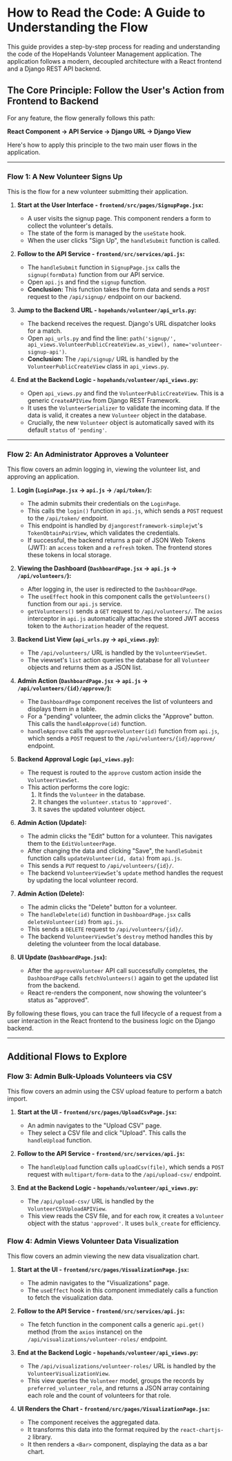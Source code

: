 # How to Read the Code: A Guide to Understanding the Flow

This guide provides a step-by-step process for reading and understanding the code of the HopeHands Volunteer Management application. The application follows a modern, decoupled architecture with a React frontend and a Django REST API backend.

## The Core Principle: Follow the User's Action from Frontend to Backend

For any feature, the flow generally follows this path:

**React Component -> API Service -> Django URL -> Django View**

Here's how to apply this principle to the two main user flows in the application.

---

### Flow 1: A New Volunteer Signs Up

This is the flow for a new volunteer submitting their application.

1.  **Start at the User Interface - `frontend/src/pages/SignupPage.jsx`:**
    *   A user visits the signup page. This component renders a form to collect the volunteer's details.
    *   The state of the form is managed by the `useState` hook.
    *   When the user clicks "Sign Up", the `handleSubmit` function is called.

2.  **Follow to the API Service - `frontend/src/services/api.js`:**
    *   The `handleSubmit` function in `SignupPage.jsx` calls the `signup(formData)` function from our API service.
    *   Open `api.js` and find the `signup` function.
    *   **Conclusion:** This function takes the form data and sends a `POST` request to the `/api/signup/` endpoint on our backend.

3.  **Jump to the Backend URL - `hopehands/volunteer/api_urls.py`:**
    *   The backend receives the request. Django's URL dispatcher looks for a match.
    *   Open `api_urls.py` and find the line: `path('signup/', api_views.VolunteerPublicCreateView.as_view(), name='volunteer-signup-api')`.
    *   **Conclusion:** The `/api/signup/` URL is handled by the `VolunteerPublicCreateView` class in `api_views.py`.

4.  **End at the Backend Logic - `hopehands/volunteer/api_views.py`:**
    *   Open `api_views.py` and find the `VolunteerPublicCreateView`. This is a generic `CreateAPIView` from Django REST Framework.
    *   It uses the `VolunteerSerializer` to validate the incoming data. If the data is valid, it creates a new `Volunteer` object in the database.
    *   Crucially, the new `Volunteer` object is automatically saved with its default `status` of `'pending'`.

---

### Flow 2: An Administrator Approves a Volunteer

This flow covers an admin logging in, viewing the volunteer list, and approving an application.

1.  **Login (`LoginPage.jsx` -> `api.js` -> `/api/token/`):**
    *   The admin submits their credentials on the `LoginPage`.
    *   This calls the `login()` function in `api.js`, which sends a `POST` request to the `/api/token/` endpoint.
    *   This endpoint is handled by `djangorestframework-simplejwt`'s `TokenObtainPairView`, which validates the credentials.
    *   If successful, the backend returns a pair of JSON Web Tokens (JWT): an `access` token and a `refresh` token. The frontend stores these tokens in local storage.

2.  **Viewing the Dashboard (`DashboardPage.jsx` -> `api.js` -> `/api/volunteers/`):**
    *   After logging in, the user is redirected to the `DashboardPage`.
    *   The `useEffect` hook in this component calls the `getVolunteers()` function from our `api.js` service.
    *   `getVolunteers()` sends a `GET` request to `/api/volunteers/`. The `axios` interceptor in `api.js` automatically attaches the stored JWT access token to the `Authorization` header of the request.

3.  **Backend List View (`api_urls.py` -> `api_views.py`):**
    *   The `/api/volunteers/` URL is handled by the `VolunteerViewSet`.
    *   The viewset's `list` action queries the database for all `Volunteer` objects and returns them as a JSON list.

4.  **Admin Action (`DashboardPage.jsx` -> `api.js` -> `/api/volunteers/{id}/approve/`):**
    *   The `DashboardPage` component receives the list of volunteers and displays them in a table.
    *   For a "pending" volunteer, the admin clicks the "Approve" button. This calls the `handleApprove(id)` function.
    *   `handleApprove` calls the `approveVolunteer(id)` function from `api.js`, which sends a `POST` request to the `/api/volunteers/{id}/approve/` endpoint.

5.  **Backend Approval Logic (`api_views.py`):**
    *   The request is routed to the `approve` custom action inside the `VolunteerViewSet`.
    *   This action performs the core logic:
        1.  It finds the `Volunteer` in the database.
        2.  It changes the `volunteer.status` to `'approved'`.
        3.  It saves the updated volunteer object.

6.  **Admin Action (Update):**
    *   The admin clicks the "Edit" button for a volunteer. This navigates them to the `EditVolunteerPage`.
    *   After changing the data and clicking "Save", the `handleSubmit` function calls `updateVolunteer(id, data)` from `api.js`.
    *   This sends a `PUT` request to `/api/volunteers/{id}/`.
    *   The backend `VolunteerViewSet`'s `update` method handles the request by updating the local volunteer record.

7.  **Admin Action (Delete):**
    *   The admin clicks the "Delete" button for a volunteer.
    *   The `handleDelete(id)` function in `DashboardPage.jsx` calls `deleteVolunteer(id)` from `api.js`.
    *   This sends a `DELETE` request to `/api/volunteers/{id}/`.
    *   The backend `VolunteerViewSet`'s `destroy` method handles this by deleting the volunteer from the local database.

8.  **UI Update (`DashboardPage.jsx`):**
    *   After the `approveVolunteer` API call successfully completes, the `DashboardPage` calls `fetchVolunteers()` again to get the updated list from the backend.
    *   React re-renders the component, now showing the volunteer's status as "approved".

By following these flows, you can trace the full lifecycle of a request from a user interaction in the React frontend to the business logic on the Django backend.

---

## Additional Flows to Explore

### Flow 3: Admin Bulk-Uploads Volunteers via CSV

This flow covers an admin using the CSV upload feature to perform a batch import.

1.  **Start at the UI - `frontend/src/pages/UploadCsvPage.jsx`:**
    *   An admin navigates to the "Upload CSV" page.
    *   They select a CSV file and click "Upload". This calls the `handleUpload` function.

2.  **Follow to the API Service - `frontend/src/services/api.js`:**
    *   The `handleUpload` function calls `uploadCsv(file)`, which sends a `POST` request with `multipart/form-data` to the `/api/upload-csv/` endpoint.

3.  **End at the Backend Logic - `hopehands/volunteer/api_views.py`:**
    *   The `/api/upload-csv/` URL is handled by the `VolunteerCSVUploadAPIView`.
    *   This view reads the CSV file, and for each row, it creates a `Volunteer` object with the status `'approved'`. It uses `bulk_create` for efficiency.

### Flow 4: Admin Views Volunteer Data Visualization

This flow covers an admin viewing the new data visualization chart.

1.  **Start at the UI - `frontend/src/pages/VisualizationPage.jsx`:**
    *   The admin navigates to the "Visualizations" page.
    *   The `useEffect` hook in this component immediately calls a function to fetch the visualization data.

2.  **Follow to the API Service - `frontend/src/services/api.js`:**
    *   The fetch function in the component calls a generic `api.get()` method (from the `axios` instance) on the `/api/visualizations/volunteer-roles/` endpoint.

3.  **End at the Backend Logic - `hopehands/volunteer/api_views.py`:**
    *   The `/api/visualizations/volunteer-roles/` URL is handled by the `VolunteerVisualizationView`.
    *   This view queries the `Volunteer` model, groups the records by `preferred_volunteer_role`, and returns a JSON array containing each role and the count of volunteers for that role.

4.  **UI Renders the Chart - `frontend/src/pages/VisualizationPage.jsx`:**
    *   The component receives the aggregated data.
    *   It transforms this data into the format required by the `react-chartjs-2` library.
    *   It then renders a `<Bar>` component, displaying the data as a bar chart.
